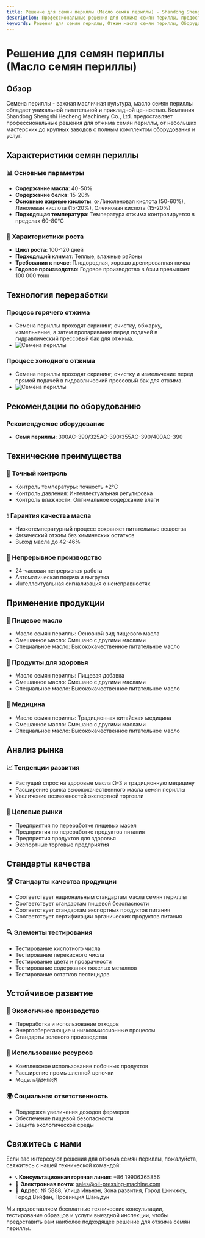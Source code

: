 ```yaml
---
title: Решение для семян периллы (Масло семян периллы) - Shandong Shengshi Hecheng Machinery Co., Ltd.
description: Профессиональные решения для отжима семян периллы, предоставление оборудования и технических услуг по переработке масла семян периллы, содержание масла 40-50%, богатое α-линоленовой кислотой, использование процесса холодного отжима для сохранения питательных веществ, удовлетворяющие потребности в здоровом масле Ω-3 и традиционной медицине.
keywords: Решения для семян периллы, Отжим масла семян периллы, Оборудование для переработки семян периллы, Линия производства масла семян периллы, Процесс холодного отжима семян периллы, Пресс для масла семян периллы, Экстракция масла семян периллы, Переработка масличных семян семян периллы, Оборудование для отжима масла семян периллы, Масло периллы, Добавки Ω-3 для здоровья
---
```


# Решение для семян периллы (Масло семян периллы)

## Обзор

Семена периллы - важная масличная культура, масло семян периллы обладает уникальной питательной и прикладной ценностью. Компания Shandong Shengshi Hecheng Machinery Co., Ltd. предоставляет профессиональные решения для отжима семян периллы, от небольших мастерских до крупных заводов с полным комплектом оборудования и услуг.

## Характеристики семян периллы

### 📊 Основные параметры
- **Содержание масла**: 40-50%
- **Содержание белка**: 15-20%
- **Основные жирные кислоты**: α-Линоленовая кислота (50-60%), Линолевая кислота (15-20%), Олеиновая кислота (15-20%)
- **Подходящая температура**: Температура отжима контролируется в пределах 60-80℃

### 🌱 Характеристики роста
- **Цикл роста**: 100-120 дней
- **Подходящий климат**: Теплые, влажные районы
- **Требования к почве**: Плодородная, хорошо дренированная почва
- **Годовое производство**: Годовое производство в Азии превышает 100 000 тонн

## Технология переработки

### Процесс горячего отжима
- Семена периллы проходят скрининг, очистку, обжарку, измельчение, а затем пропаривание перед подачей в гидравлический прессовый бак для отжима.
- ![Семена периллы](/images/紫苏热榨工艺概览_An%20Overview%20of%20the%20Hot%20Pressing%20Process%20of%20Perilla.png)

### Процесс холодного отжима
- Семена периллы проходят скрининг, очистку и измельчение перед прямой подачей в гидравлический прессовый бак для отжима.
- ![Семена периллы](/images/紫苏冷榨工艺概览_An%20Overview%20of%20the%20Cold%20Pressing%20Process%20of%20Perilla.png)

## Рекомендации по оборудованию

### Рекомендуемое оборудование
- **Семя периллы**: 300AC-390/325AC-390/355AC-390/400AC-390

## Технические преимущества

### 🎯 Точный контроль
- Контроль температуры: точность ±2℃
- Контроль давления: Интеллектуальная регулировка
- Контроль влажности: Оптимальное содержание влаги

### 💧 Гарантия качества масла
- Низкотемпературный процесс сохраняет питательные вещества
- Физический отжим без химических остатков
- Выход масла до 42-46%

### 🔄 Непрерывное производство
- 24-часовая непрерывная работа
- Автоматическая подача и выгрузка
- Интеллектуальная сигнализация о неисправностях

## Применение продукции

### 🍳 Пищевое масло
- Масло семян периллы: Основной вид пищевого масла
- Смешанное масло: Смешано с другими маслами
- Специальное масло: Высококачественное питательное масло

### 💊 Продукты для здоровья
- Масло семян периллы: Пищевая добавка
- Смешанное масло: Смешано с другими маслами
- Специальное масло: Высококачественное питательное масло

### 💊 Медицина
- Масло семян периллы: Традиционная китайская медицина
- Смешанное масло: Смешано с другими маслами
- Специальное масло: Высококачественное питательное масло

## Анализ рынка

### 📈 Тенденции развития
- Растущий спрос на здоровые масла Ω-3 и традиционную медицину
- Расширение рынка высококачественного масла семян периллы
- Увеличение возможностей экспортной торговли

### 🎯 Целевые рынки
- Предприятия по переработке пищевых масел
- Предприятия по переработке продуктов питания
- Предприятия продуктов для здоровья
- Экспортные торговые предприятия

## Стандарты качества

### 🏆 Стандарты качества продукции
- Соответствует национальным стандартам масла семян периллы
- Соответствует стандартам пищевой безопасности
- Соответствует стандартам экспортных продуктов питания
- Соответствует сертификации органических продуктов питания

### 🔍 Элементы тестирования
- Тестирование кислотного числа
- Тестирование перекисного числа
- Тестирование цвета и прозрачности
- Тестирование содержания тяжелых металлов
- Тестирование остатков пестицидов

## Устойчивое развитие

### 🌱 Экологичное производство
- Переработка и использование отходов
- Энергосберегающие и низкоэмиссионные процессы
- Стандарты зеленого производства

### 🔄 Использование ресурсов
- Комплексное использование побочных продуктов
- Расширение промышленной цепочки
- Модель循环经济

### 🌍 Социальная ответственность
- Поддержка увеличения доходов фермеров
- Обеспечение пищевой безопасности
- Защита экологической среды

## Свяжитесь с нами

Если вас интересуют решения для отжима семян периллы, пожалуйста, свяжитесь с нашей технической командой:

- 📞 **Консультационная горячая линия**: +86 19906365856
- 📧 **Электронная почта**: sales@oil-pressing-machine.com
- 📍 **Адрес**: № 5888, Улица Иньнэн, Зона развития, Город Цинчжоу, Город Вэйфан, Провинция Шаньдун

Мы предоставляем бесплатные технические консультации, тестирование образцов и услуги выездной инспекции, чтобы предоставить вам наиболее подходящее решение для отжима семян периллы.